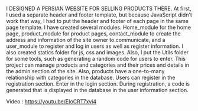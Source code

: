 I DESIGNED A PERSIAN WEBSITE FOR SELLING PRODUCTS THERE.
At first, I used a separate header and footer template, but because JavaScript didn't work that way, I had to put the header and footer of each page in the same page template.
I have created several modules. Home_module for the home page, product_module for product pages, contact_module to create the address and information of the site owner to communicate, and a user_module to register and log in users as well as register information.
I also created statics folder for js, css and images.
Also, I put the Utils folder for some tools, such as generating a random code for users to enter.
This project can manage products and categories and their prices and details in the admin section of the site. Also, products have a one-to-many relationship with categories in the database.
Users can register in the registration section. Enter in the login section. During registration, a code is generated that is displayed in the database in the user information section.

Video : https://youtu.be/EIoCRT7xvi4